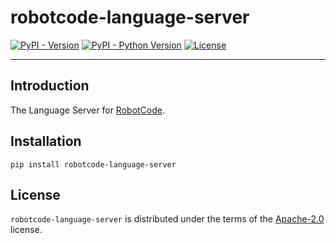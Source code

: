 # robotcode-language-server

[![PyPI - Version](https://img.shields.io/pypi/v/robotcode-language-server.svg)](https://pypi.org/project/robotcode-language-server)
[![PyPI - Python Version](https://img.shields.io/pypi/pyversions/robotcode-language-server.svg)](https://pypi.org/project/robotcode-language-server)
[![License](https://img.shields.io/github/license/robotcodedev/robotcode?style=flat&logo=apache)](https://github.com/robotcodedev/robotcode/blob/master/LICENSE.txt)

-----

## Introduction

The Language Server for [RobotCode](https://robotcode.io).

## Installation

```console
pip install robotcode-language-server
```

## License

`robotcode-language-server` is distributed under the terms of the [Apache-2.0](https://spdx.org/licenses/Apache-2.0.html) license.
